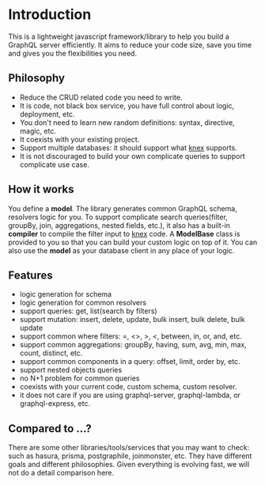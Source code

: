# Introduction
This is a lightweight javascript framework/library to help you build a GraphQL server efficiently. It aims to reduce your code size, save you time and gives you the flexibilities you need.

## Philosophy
* Reduce the CRUD related code you need to write.
* It is code, not black box service, you have full control about logic, deployment, etc.
* You don't need to learn new random definitions: syntax, directive, magic, etc.
* It coexists with your existing project.
* Support multiple databases: it should support what [knex](http://knexjs.org/) supports.
* It is not discouraged to build your own complicate queries to support complicate use case.

## How it works
You define a **model**. The library generates common GraphQL schema, resolvers logic for you. To support complicate search queries(filter, groupBy, join, aggregations, nested fields, etc.), it also has a built-in **compiler** to compile the filter input to [knex](http://knexjs.org/) code. A **ModelBase** class is provided to you so that you can build your custom logic on top of it. You can also use the **model** as your database client in any place of your logic.

## Features
* logic generation for schema
* logic generation for common resolvers
* support queries: get, list(search by filters)
* support mutation: insert, delete, update, bulk insert, bulk delete, bulk update
* support common where filters: =, <>, >, <, between, in, or, and, etc.
* support common aggregations: groupBy, having, sum, avg, min, max, count, distinct, etc.
* support common components in a query: offset, limit, order by, etc.
* support nested objects queries
* no N+1 problem for common queries
* coexists with your current code, custom schema, custom resolver.
* it does not care if you are using graphql-server, graphql-lambda, or graphql-express, etc.

## Compared to ...?
There are some other libraries/tools/services that you may want to check: such as hasura, prisma, postgraphile, joinmonster, etc. They have different goals and different philosophies. Given everything is evolving fast, we will not do a detail comparison here.
